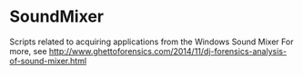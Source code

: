 SoundMixer
==========

Scripts related to acquiring applications from the Windows Sound Mixer
For more, see http://www.ghettoforensics.com/2014/11/dj-forensics-analysis-of-sound-mixer.html
